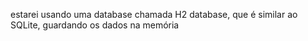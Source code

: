 estarei usando uma database chamada H2 database, que é similar ao SQLite, guardando os dados na memória